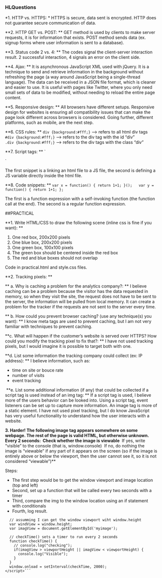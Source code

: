 ### HLQuestions

*1. HTTP vs. HTTPS:  *
HTTPS is secure, data sent is encrypted. HTTP does not guarantee secure communication of data.

**2. HTTP GET vs. POST:  **
GET method is used by clients to make server requests, it is for information that exists. 
POST method sends data (ex. signup forms where user information is sent to a database).

**3. Status code 2 vs. 4:  **
The codes signal the client-server interaction result. 2 successful interaction, 4 signals an error on the client side.

**4. Ajax:  **
It is asynchronous JavaScript XML used with jQuery. It is a technique to send and retrieve information in the background without refreshing the page (a way around JavaScript being a single-thread language). The data can be received in a JSON file format, which is cleaner and easier to use. It is useful with pages like Twitter, where you only need small sets of data to be modified, without needing to reload the entire page content.

**5. Responsive design:  **
All browsers have different setups. Responsive design for websites is ensuring all compatibility issues that can make the page look different across browsers is considered. Going further, different platforms, such as mobile, are the next step.

**6. CSS rules:  **
`div {background:#fff;}`  --> refers to all html div tags   
`#div {background:#fff;}`  --> refers to the div tag with the id “div”  
`.div {background:#fff;}`  --> refers to the div tags with the class “div”  

**7. Script tags:    **
`<script src=”http://example.com/whatever.js”> </script> 
<script>var whatever = true</script>`

  The first snippet is a linking an html file to a JS file, the second is defining a JS variable directly inside the html file.

**8. Code snippets:  **
`var x = function() { return 1+1; }();  
var y = function() { return 1+1; };`

  The first is a function expression with a self-invoking function (the function call at the end). The second is a regular function expression. 


##PRACTICAL 

**1. Write HTML/CSS to draw the following scene (inline css is fine if you want):  **

  1. One red box, 200x200 pixels
  2. One blue box, 200x200 pixels
  3. One green box, 100x100 pixels
  4. The green box should be centered inside the red box
  5. The red and blue boxes should not overlap

  Code in practical.html and style.css files.


**2. Tracking pixels:  **

 ** a. Why is caching a problem for the analytics company?:  **
  I believe caching can be a problem because the visitor has the data requested in memory, so when they visit the site, the request does not have to be sent to the server, the information will be pulled from local memory. It can create a problem for the tracker if the requests are not sent to the server every time. 

 ** b. How could you prevent browser caching? (use any technique(s) you want):  **
  I know meta tags are used to prevent caching, but I am not very familiar with techniques to prevent caching.

  **c. What will happen if the customer’s website is served over HTTPS? How could you modify the tracking pixel to fix that?:   **
  I have not used tracking pixels, but I would imagine it is possible to target both with one.

  **d. List some information the tracking company could collect (ex: IP address):  **
  I believe information, such as:
  * time on site or bouce rate
  * number of visits
  * event tracking

  **e. List some additional information (if any) that could be collected if a script tag is used instead of an img tag:     **
  If a script tag is used, I believe more of the users behavior can be looked into. Using a script tag, event listeners can be set up to capture more information. An image tag is more of a static element. I have not used pixel tracking, but I do know JavaScript has very useful functionality to understand how the user interacts with a website.

**3. Harder!
The following image tag appears somewhere on some webpage. The rest of the page is valid HTML, but otherwise unknown.
Every 2 seconds:
­ Check whether the image is viewable**
­ If yes, write “visible” to the console (that is, window.console)
­ If no, do nothing
the image is “viewable” if any part of it appears on the screen (so if the image is entirely above or below the viewport, then the user cannot see it, so it is not considered “viewable”)**

  Steps:
  -  The first step would be to get the window viewport and image location (top and left)
  - Second, set up a function that will be called every two seconds with a timer
  - Third, compare the img to the window location using an if statement with conditionals
  - Fourth, log result.

  ```<script>
    // assumming I can get the window viewport wiht window.height
    var windView = window.height;
    var imagView = document.getElementById('myimage');

    // checkTime() sets a timer to run every 2 seconds
    function checkTime() {
      // console.log("checking");
      if(imagView > viewportHeight || imagView < viewportHeight) {
        console.log("Visible");
      }
    }
    window.onload = setInterval(checkTime, 2000);
  </script>```


